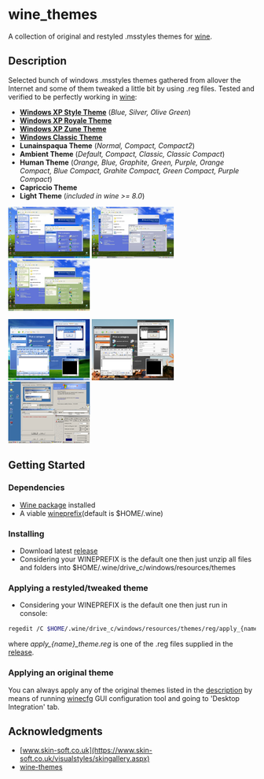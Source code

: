 # wine_themes
 
A collection of original and restyled .msstyles themes for [wine](https://www.winehq.org/).
 

## Description

Selected bunch of windows .msstyles themes gathered from allover the Internet and some of them tweaked a little bit by using .reg files. Tested and verified to be perfectly working in [wine](https://www.winehq.org/):

* [**Windows XP Style Theme**](https://en.wikipedia.org/wiki/Windows_XP_visual_styles#Luna) (*Blue, Silver, Olive Green*)
* [**Windows XP Royale Theme**](https://en.wikipedia.org/wiki/Windows_XP_visual_styles#Royale)
* [**Windows XP Zune Theme**](https://en.wikipedia.org/wiki/Windows_XP_visual_styles#Zune)
* [**Windows Classic Theme**](https://en.wikipedia.org/wiki/Windows_XP_visual_styles#Windows_Classic)
* **Lunainspaqua Theme** (*Normal, Compact, Compact2*)
* **Ambient Theme** (*Default, Compact, Classic, Classic Compact*)
* **Human Theme** (*Orange, Blue, Graphite, Green, Purple, Orange Compact, Blue Compact, Grahite Compact, Green Compact, Purple Compact*)
* **Capriccio Theme**
* **Light Theme** (*included in wine >= 8.0*)

<p float="left">
	<a href="./images/win_xp_blue_theme.jpg"><img src="./images/win_xp_blue_theme.jpg" width="33%" title="Windows XP Luna Blue Theme" /></a>
	<a href="./images/win_xp_silver_theme.jpg"><img src="./images/win_xp_silver_theme.jpg" width="33%" title="Windows XP Luna Silver Theme" /></a>
	<a href="./images/win_xp_olive_green_theme.jpg"><img src="./images/win_xp_olive_green_theme.jpg" width="33%" title="Windows XP Luna Olive Green Theme" /></a>
</p>
<p float="left">
	<a href="./images/win_xp_royale_theme.png"><img src="./images/win_xp_royale_theme.png" width="33%" title="Windows Royale Theme" /></a>
	<a href="./images/win_xp_zune_theme.png"><img src="./images/win_xp_zune_theme.png" width="33%" title="Windows XP Zune Theme" /></a>
	<a href="./images/win_classic_theme.png"><img src="./images/win_classic_theme.png" width="33%" title="Windows Classic Theme" /></a>
</p>



## Getting Started

### Dependencies

* [Wine package](https://wiki.winehq.org/Download) installed
* A viable [wineprefix](https://askubuntu.com/a/956248/1956673)(default is $HOME/.wine)

### Installing

* Download latest [release](https://github.com/listumps/wine_themes/releases/latest)
* Considering your WINEPREFIX is the default one then just unzip all files and folders into $HOME/.wine/drive_c/windows/resources/themes

### Applying a restyled/tweaked theme

* Considering your WINEPREFIX is the default one then just run in console:
```bash
regedit /C $HOME/.wine/drive_c/windows/resources/themes/reg/apply_{name}_theme.reg
```
where *apply_{name}_theme.reg* is one of the .reg files supplied in the [release](https://github.com/listumps/wine_themes/releases/latest).

### Applying an original theme

You can always apply any of the original themes listed in the [description](#description) by means of running [winecfg](https://wiki.winehq.org/Winecfg) GUI configuration tool and going to 'Desktop Integration' tab.


## Acknowledgments

* [www.skin-soft.co.uk](https://www.skin-soft.co.uk/visualstyles/skingallery.aspx)
* [wine-themes](https://github.com/winunix/wine-themes)

